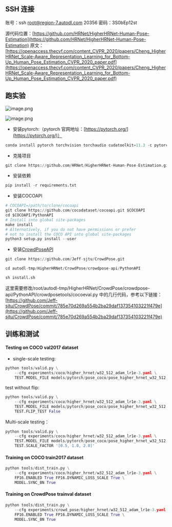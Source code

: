 ## SSH 连接
账号：ssh root@region-7.autodl.com  20356
密码：3S0bEp12st

源代码位置：[https://github.com/HRNet/HigherHRNet-Human-Pose-Estimation](https://github.com/HRNet/HigherHRNet-Human-Pose-Estimation)
原文：[https://openaccess.thecvf.com/content_CVPR_2020/papers/Cheng_HigherHRNet_Scale-Aware_Representation_Learning_for_Bottom-Up_Human_Pose_Estimation_CVPR_2020_paper.pdf](https://openaccess.thecvf.com/content_CVPR_2020/papers/Cheng_HigherHRNet_Scale-Aware_Representation_Learning_for_Bottom-Up_Human_Pose_Estimation_CVPR_2020_paper.pdf)
## 跑实验
![image.png](https://cdn.nlark.com/yuque/0/2022/png/22838017/1663846320984-43b9eff9-f649-4128-b8da-eb10771b61ca.png#averageHue=%23f6f5f5&clientId=u5ec2d4b0-96e6-4&from=paste&height=343&id=ubb575d5b&originHeight=686&originWidth=515&originalType=binary&ratio=1&rotation=0&showTitle=false&size=48059&status=done&style=none&taskId=u45c70288-1e99-47db-b930-a4097230d9c&title=&width=257.5)

![image.png](https://cdn.nlark.com/yuque/0/2022/png/22838017/1663849680951-81727541-23bd-41aa-8807-11d6a268d7ca.png#averageHue=%23f9f8f8&clientId=u5ec2d4b0-96e6-4&from=paste&height=213&id=u514665c4&originHeight=425&originWidth=497&originalType=binary&ratio=1&rotation=0&showTitle=false&size=24691&status=done&style=none&taskId=ua7af4e64-1331-4a47-98d3-aaf0111d93d&title=&width=248.5)

- 安装pytorch:（pytorch 官网地址：[https://pytorch.org/](https://pytorch.org/)）
```python
conda install pytorch torchvision torchaudio cudatoolkit=11.3 -c pytorch
```

- 克隆项目
```python
git clone https://github.com/HRNet/HigherHRNet-Human-Pose-Estimation.git
```

- 安装依赖
```python
pip install -r requirements.txt
```

- 安装COCOAPI
```python
# COCOAPI=/path/to/clone/cocoapi
git clone https://github.com/cocodataset/cocoapi.git $COCOAPI
cd $COCOAPI/PythonAPI
# Install into global site-packages
make install
# Alternatively, if you do not have permissions or prefer
# not to install the COCO API into global site-packages
python3 setup.py install --user
```

- 安装[CrowdPoseAPI](https://github.com/Jeff-sjtu/CrowdPose) 
```python
git clone https://github.com/Jeff-sjtu/CrowdPose.git

cd autodl-tmp/HigherHRNet/CrowdPose/crowdpose-api/PythonAPI

sh install.sh
```
这里需要修改/root/autodl-tmp/HigherHRNet/CrowdPose/crowdpose-api/PythonAPI/crowdposetools/cocoeval.py  中的几行代码，参考以下链接：
[https://github.com/Jeff-sjtu/CrowdPose/commit/785e70d269a554b2ba29daf137354103221f479e](https://github.com/Jeff-sjtu/CrowdPose/commit/785e70d269a554b2ba29daf137354103221f479e)

## 训练和测试
#### Testing on COCO val2017 dataset

- single-scale testing:
```python
python tools/valid.py \
    --cfg experiments/coco/higher_hrnet/w32_512_adam_lr1e-3.yaml \
    TEST.MODEL_FILE models/pytorch/pose_coco/pose_higher_hrnet_w32_512.pth
```

test without flip:
```python
python tools/valid.py \
    --cfg experiments/coco/higher_hrnet/w32_512_adam_lr1e-3.yaml \
    TEST.MODEL_FILE models/pytorch/pose_coco/pose_higher_hrnet_w32_512.pth \
    TEST.FLIP_TEST False
```
Multi-scale testing：

```python
python tools/valid.py \
    --cfg experiments/coco/higher_hrnet/w32_512_adam_lr1e-3.yaml \
    TEST.MODEL_FILE models/pytorch/pose_coco/pose_higher_hrnet_w32_512.pth \
    TEST.SCALE_FACTOR '[0.5, 1.0, 2.0]'
```
#### Training on COCO train2017 dataset
```python
python tools/dist_train.py \
    --cfg experiments/coco/higher_hrnet/w32_512_adam_lr1e-3.yaml \
    FP16.ENABLED True FP16.DYNAMIC_LOSS_SCALE True \
    MODEL.SYNC_BN True
```

#### Training on CrowdPose trainval dataset

```python
python tools/dist_train.py \
    --cfg experiments/crowd_pose/higher_hrnet/w32_512_adam_lr1e-3.yaml \
    FP16.ENABLED True FP16.DYNAMIC_LOSS_SCALE True \
    MODEL.SYNC_BN True
```

